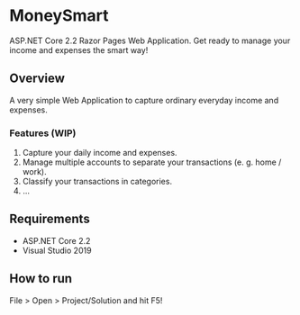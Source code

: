 # MoneySmart

ASP.NET Core 2.2 Razor Pages Web Application.
Get ready to manage your income and expenses the smart way!

## Overview

A very simple Web Application to capture ordinary everyday income and expenses.

### Features (WIP)

1.	Capture your daily income and expenses.
2.	Manage multiple accounts to separate your transactions (e. g. home / work).
3.	Classify your transactions in categories.
4.	...

## Requirements

- ASP.NET Core 2.2
- Visual Studio 2019

## How to run

File > Open > Project/Solution and hit F5!
